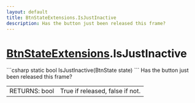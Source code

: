 ```yaml
---
layout: default
title: BtnStateExtensions.IsJustInactive
description: Has the button just been released this frame?
---
```

# [BtnStateExtensions]({{site.url}}/Pages/Reference/BtnStateExtensions.html).IsJustInactive

<div class='signature' markdown='1'>
```csharp
static bool IsJustInactive(BtnState state)
```
Has the button just been released this frame?
</div>

|  |  |
|--|--|
|RETURNS: bool|True if released, false if not.|




